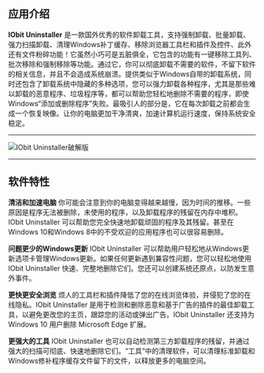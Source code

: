 ## 应用介绍

**IObit Uninstaller** 是一款国外优秀的软件卸载工具，支持强制卸载、批量卸载、强力扫描卸载、清理Windows补丁缓存、移除浏览器工具栏和插件及控件、此外还有文件粉碎功能！它虽然小巧可是五脏俱全，它包含的功能有一键移除工具列、批次移除和强制移除等功能。通过它，你可以彻底卸载不需要的软件，不留下软件的相关信息，并且不会造成系统崩溃。提供类似于Windows自带的卸载系统，同时还包含了卸载系统中隐藏的多种选项，您可以强力卸载各种程序，尤其是那些难以卸载的恶意程序、垃圾程序等，都可以帮助您轻松地删除不需要的程序，即使Windows“添加或删除程序”失败。最吸引人的部分是，它在每次卸载之前都会生成一个恢复映像。让你的电脑更加干净清爽，加速计算机运行速度，保持系统安全稳定。

------

![IObit Uninstaller破解版](https://www.wgbqr.com/usr/uploads/images/img/img_IObitUninstaller.png)

------

## 软件特性

**清洁和加速电脑**
你可能会注意到你的电脑变得越来越慢，因为时间的推移。一些原因是程序无法被删除，未使用的程序，以及卸载程序的残留在内存中堆积。IObit Uninstaller 可以帮助您完全快速地卸载顽固的程序及其残留。甚至在Windows 10和Windows 8中的不受欢迎的应用程序也可以很容易删除。

**问题更少的Windows更新**
IObit Uninstaller 可以帮助用户轻松地从Windows更新选项卡管理Windows更新。如果任何更新遇到兼容性问题，您可以轻松地使用IObit Uninstaller 快速、完整地删除它们。您还可以创建系统还原点，以防发生意外事件。

**更快更安全浏览**
烦人的工具栏和插件降低了您的在线浏览体验，并侵犯了您的在线隐私。IObit Uninstaller 是用于检测和删除恶意和基于广告的插件的最佳卸载工具，以避免更改您的主页，跟踪您的活动或弹出广告。IObit Uninstaller 还支持为 Windows 10 用户删除 Microsoft Edge 扩展。

**更强大的工具**
IObit Uninstaller 也可以自动检测第三方卸载程序的残留，并通过强大的扫描可彻底、快速地删除它们。“工具”中的清理软件，可以清理标准卸载和Windows修补程序缓存文件留下的文件，以释放更多的电脑空间。